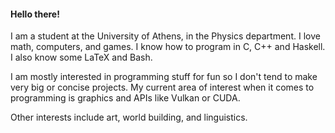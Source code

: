 #### Hello there!
I am a student at the University of Athens, in the Physics department. I love math, 
computers, and games. I know how to program in C, C++ and Haskell. I also know some LaTeX and Bash.

I am mostly interested in programming stuff for fun so I don't tend to make very big or concise projects. My current area of interest when it comes to programming is graphics and APIs like Vulkan or CUDA.

Other interests include art, world building, and linguistics.

<!---
xmamalou/xmamalou is a ✨ special ✨ repository because its `README.md` (this file) appears on your GitHub profile.
You can click the Preview link to take a look at your changes.
--->
